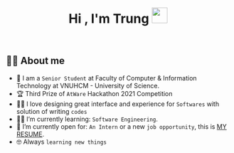 <h1 align="center">Hi , I'm Trung <img src="https://media.giphy.com/media/hvRJCLFzcasrR4ia7z/giphy.gif" width="35"></h1>

<br>

## :sassy_man:  About me
- :school: I am a `Senior Student` at Faculty of Computer & Information Technology at VNUHCM - University of Science.
- :trophy: Third Prize of `AtWare` Hackathon 2021 Competition
- :technologist: I love designing great interface and experience for `Softwares` with solution of writing `codes`
- :student: I’m currently learning: `Software Engineering`.
- :thinking: I’m currently open for: `An Intern` or a new `job opportunity`, this is [MY RESUME](https://www.topcv.vn/xem-cv/WVRWVQgCUVcBV1EBBQJYAwkGVFYGAQZSUVcCUQ16d5).
- :nerd_face: Always `learning new things`
